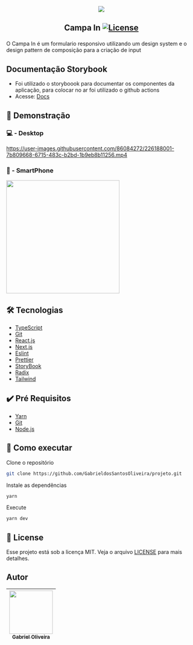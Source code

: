 <p align="center">
<img src="https://user-images.githubusercontent.com/86084272/226110533-4fec856d-8b01-4b6e-a095-4c9fe7aa30e4.png"/> </p>

 ## <p align="center"> Campa In <a href="LICENSE"> <img  src="https://img.shields.io/static/v1?label=License&message=MIT&color=&labelColor=202024" alt="License"></a> </p>
 O Campa In é um formulario responsivo utilizando um design system e o design pattern de composição para a criação de input
 
## Documentação Storybook
- Foi utilizado o storyboook para documentar os componentes da aplicação, para colocar no ar foi utilizado o github actions
- Acesse: [Docs](https://gabrieldossantosoliveira.github.io/projeto/)
## 🔖 Demonstração

### 💻 - Desktop


https://user-images.githubusercontent.com/86084272/226188001-7b809668-6715-483c-b2bd-1b9eb8b11256.mp4


### 📱 - SmartPhone
<img width="300px" src="https://user-images.githubusercontent.com/86084272/226111005-c42bfc69-04d0-4b1e-8d03-ab6442e8da94.png"/>

## 🛠️ Tecnologias
- [TypeScript](https://www.typescriptlang.org/) 
- [Git](https://git-scm.com/)
- [React.js](https://react.dev/) 
- [Next.js](https://nextjs.org/)
- [Eslint](https://eslint.org/)
- [Prettier](https://prettier.io/)
- [StoryBook](https://storybook.js.org/)
- [Radix](https://www.radix-ui.com/)
- [Tailwind](https://tailwindcss.com/)


## ✔️ Pré Requisitos
- [Yarn](https://classic.yarnpkg.com/lang/en/docs/install)
- [Git](https://git-scm.com/book/en/v2/Getting-Started-Installing-Git)
- [Node.js](https://nodejs.org/en/)

## 🚀 Como executar

Clone o repositório
```bash
git clone https://github.com/GabrieldosSantosOliveira/projeto.git
```
Instale as dependências
```bash
yarn 
```
Execute
```bash
yarn dev 
```
## 📝 License
Esse projeto está sob a licença MIT. Veja o arquivo [LICENSE](LICENSE) para mais detalhes.

## Autor
| [<img src="https://avatars.githubusercontent.com/u/86084272?v=4" width=115><br><sub>Gabriel Oliveira</sub>](https://www.linkedin.com/in/gabriel-dos-santos-oliveira-24b67b243/)
| :---: | 

